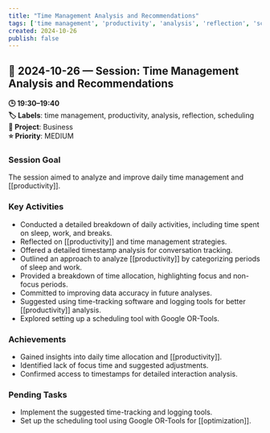 ```yaml
---
title: "Time Management Analysis and Recommendations"
tags: ['time management', 'productivity', 'analysis', 'reflection', 'scheduling']
created: 2024-10-26
publish: false
---
```


## 📅 2024-10-26 — Session: Time Management Analysis and Recommendations

**🕒 19:30–19:40**  
**🏷️ Labels**: time management, productivity, analysis, reflection, scheduling  
**📂 Project**: Business  
**⭐ Priority**: MEDIUM  


### Session Goal
The session aimed to analyze and improve daily time management and [[productivity]].

### Key Activities
- Conducted a detailed breakdown of daily activities, including time spent on sleep, work, and breaks.
- Reflected on [[productivity]] and time management strategies.
- Offered a detailed timestamp analysis for conversation tracking.
- Outlined an approach to analyze [[productivity]] by categorizing periods of sleep and work.
- Provided a breakdown of time allocation, highlighting focus and non-focus periods.
- Committed to improving data accuracy in future analyses.
- Suggested using time-tracking software and logging tools for better [[productivity]] analysis.
- Explored setting up a scheduling tool with Google OR-Tools.

### Achievements
- Gained insights into daily time allocation and [[productivity]].
- Identified lack of focus time and suggested adjustments.
- Confirmed access to timestamps for detailed interaction analysis.

### Pending Tasks
- Implement the suggested time-tracking and logging tools.
- Set up the scheduling tool using Google OR-Tools for [[optimization]].
